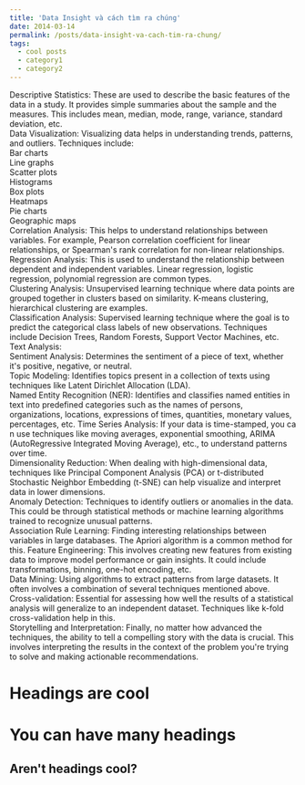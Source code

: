 ```yaml
---
title: 'Data Insight và cách tìm ra chúng'
date: 2014-03-14
permalink: /posts/data-insight-va-cach-tim-ra-chung/
tags:
  - cool posts
  - category1
  - category2
---
```


Descriptive Statistics: These are used to describe the basic features of the data in a study. It provides simple summaries about the sample and the measures. This includes mean, median, mode, range, variance, standard deviation, etc.<br>
Data Visualization: Visualizing data helps in understanding trends, patterns, and outliers. Techniques include:<br>
Bar charts<br>
Line graphs<br>
Scatter plots<br>
Histograms<br>
Box plots<br>
Heatmaps<br>
Pie charts<br>
Geographic maps<br>
Correlation Analysis: This helps to understand relationships between variables. For example, Pearson correlation coefficient for linear relationships, or Spearman's rank correlation for non-linear relationships.<br>
Regression Analysis: This is used to understand the relationship between dependent and independent variables. Linear regression, logistic regression, polynomial regression are common types.<br>
Clustering Analysis: Unsupervised learning technique where data points are grouped together in clusters based on similarity. K-means clustering, hierarchical clustering are examples.<br>
Classification Analysis: Supervised learning technique where the goal is to predict the categorical class labels of new observations. Techniques include Decision Trees, Random Forests, Support Vector Machines, etc.<br>
Text Analysis:<br>
Sentiment Analysis: Determines the sentiment of a piece of text, whether it's positive, negative, or neutral.<br>
Topic Modeling: Identifies topics present in a collection of texts using techniques like Latent Dirichlet Allocation (LDA).<br>
Named Entity Recognition (NER): Identifies and classifies named entities in text into predefined categories such as the names of persons, organizations, locations, expressions of times, quantities, monetary values, percentages, etc.
Time Series Analysis: If your data is time-stamped, you ca<br>n use techniques like moving averages, exponential smoothing, ARIMA (AutoRegressive Integrated Moving Average), etc., to understand patterns over time.<br>
Dimensionality Reduction: When dealing with high-dimensional data, techniques like Principal Component Analysis (PCA) or t-distributed Stochastic Neighbor Embedding (t-SNE) can help visualize and interpret data in lower dimensions.<br>
Anomaly Detection: Techniques to identify outliers or anomalies in the data. This could be through statistical methods or machine learning algorithms trained to recognize unusual patterns.<br>
Association Rule Learning: Finding interesting relationships between variables in large databases. The Apriori algorithm is a common method for this.
Feature Engineering: This involves creating new features from existing data to improve model performance or gain insights. It could include transformations, binning, one-hot encoding, etc.<br>
Data Mining: Using algorithms to extract patterns from large datasets. It often involves a combination of several techniques mentioned above.
Cross-validation: Essential for assessing how well the results of a statistical analysis will generalize to an independent dataset. Techniques like k-fold cross-validation help in this.<br>
Storytelling and Interpretation: Finally, no matter how advanced the techniques, the ability to tell a compelling story with the data is crucial. This involves interpreting the results in the context of the problem you're trying to solve and making actionable recommendations.<br>

Headings are cool
======

You can have many headings
======

Aren't headings cool?
------
